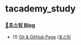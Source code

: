 # tacademy_study

### [📖포스팅 Blog](https://yjs-program.tistory.com/)

- (1) [Git & GitHub Page](./tree/main/Git) /[포스팅](https://yjs-program.tistory.com/187)

